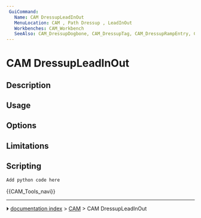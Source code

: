 ```yaml
---
 GuiCommand:
   Name: CAM DressupLeadInOut
   MenuLocation: CAM , Path Dressup , LeadInOut
   Workbenches: CAM_Workbench
   SeeAlso: CAM_DressupDogbone, CAM_DressupTag, CAM_DressupRampEntry, CAM_DressupDragKnife
---
```


# CAM DressupLeadInOut

## Description

## Usage

## Options

## Limitations

## Scripting

 
```python
Add python code here
```




 {{CAM_Tools_navi}}



---
⏵ [documentation index](../README.md) > [CAM](CAM_Workbench.md) > CAM DressupLeadInOut
